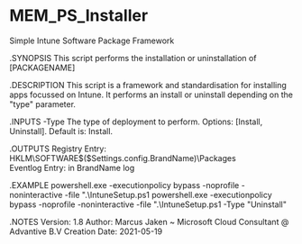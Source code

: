 # MEM_PS_Installer
Simple Intune Software Package Framework

.SYNOPSIS
  This script performs the installation or uninstallation of [PACKAGENAME]
  
.DESCRIPTION
  This script is a framework and standardisation for installing apps focussed on Intune.
  It performs an install or uninstall depending on the "type" parameter.
  
.INPUTS
  -Type		The type of deployment to perform. Options: [Install, Uninstall]. Default is: Install.
  
.OUTPUTS
  Registry Entry: HKLM\SOFTWARE\$($Settings.config.BrandName)\Packages\
  Eventlog Entry: in BrandName log
  
.EXAMPLE
  powershell.exe -executionpolicy bypass -noprofile -noninteractive -file ".\IntuneSetup.ps1
  powershell.exe -executionpolicy bypass -noprofile -noninteractive -file ".\IntuneSetup.ps1 -Type "Uninstall"
	
.NOTES
  Version:        1.8
  Author:         Marcus Jaken ~ Microsoft Cloud Consultant @ Advantive B.V
  Creation Date:  2021-05-19

